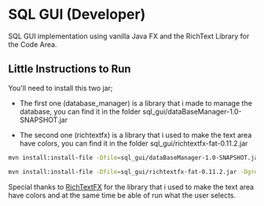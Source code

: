 # SQL GUI (Developer)
SQL GUI implementation using vanilla Java FX and the RichText Library for the Code Area.

## Little Instructions to Run

You'll need to install this two jar;

* The first one (database_manager) is a library that i made to manage the database, you can find it in the folder sql_gui/dataBaseManager-1.0-SNAPSHOT.jar

* The second one (richtextfx) is a library that i used to make the text area have colors, you can find it in the folder sql_gui/richtextfx-fat-0.11.2.jar

``` bash
mvn install:install-file -Dfile=sql_gui/dataBaseManager-1.0-SNAPSHOT.jar -DgroupId=edu.upvictoria.fpoo -DartifactId=database_manager -Dversion=1.0 -Dpackaging=jar

mvn install:install-file -Dfile=sql_gui/richtextfx-fat-0.11.2.jar -DgroupId=org.fxmisc.richtext -DartifactId=richtextfx -Dversion=0.11.2 -Dpackaging=jar
```

Special thanks to [RichTextFX](https://github.com/FXMisc/RichTextFX) for the library that i used to make the text area have colors and at the same time be 
able of run what the user selects.
<!-- 
 I execute this bc i do it wherever i want:

 mvn install:install-file -Dfile=/home/richy/Documents/sql_gui/sql_gui/dataBaseManager-1.0-SNAPSHOT.jar -DgroupId=edu.upvictoria.fpoo -DartifactId=database_manager -Dversion=1.0 -Dpackaging=jar 

 mvn install:install-file -Dfile=/home/richy/Documents/sql_gui/sql_gui/richtextfx-fat-0.11.2.jar -DgroupId=org.fxmisc.richtext -DartifactId=richtextfx -Dversion=0.11.2 -Dpackaging=jar
 -->